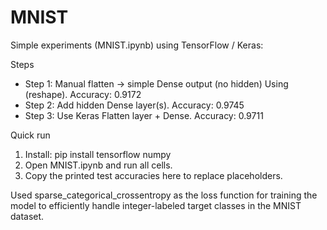 # MNIST 

Simple experiments (MNIST.ipynb) using TensorFlow / Keras:

Steps
- Step 1: Manual flatten -> simple Dense output (no hidden) Using (reshape). Accuracy: 0.9172
- Step 2: Add hidden Dense layer(s). Accuracy: 0.9745
- Step 3: Use Keras Flatten layer + Dense. Accuracy: 0.9711

Quick run
1. Install: pip install tensorflow numpy
2. Open MNIST.ipynb and run all cells.
3. Copy the printed test accuracies here to replace placeholders.

Used sparse_categorical_crossentropy as the loss function for training the model to efficiently handle integer-labeled target classes in the MNIST dataset.
